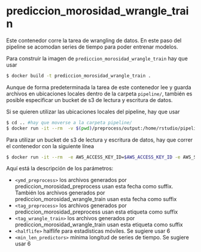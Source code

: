 # prediccion_morosidad_wrangle_train

Este contenedor corre la tarea de wrangling de datos. En este paso del pipeline se acomodan series de tiempo para poder entrenar modelos.

Para construir la imagen de `prediccion_morosidad_wrangle_train` hay que usar

```sh
$ docker build -t prediccion_morosidad_wrangle_train . 
```

Aunque de forma predeterminada la tarea de este contenedor lee y guarda archivos en ubicaciones locales dentro de la carpeta `pipeline/`, también es posible especificar un bucket de s3 de lectura y escritura de datos.

Si se quieren utilizar las ubicaciones locales del pipeline, hay que usar

```sh
$ cd .. #hay que moverse a la carpeta pipeline/
$ docker run -it --rm  -v $(pwd)/preprocess/output:/home/rstudio/pipeline/preprocess/output -v $(pwd)/wrangle_train/output:/home/rstudio/pipeline/wrangle_train/output prediccion_morosidad_wrangle_train <ymd_preprocess> <tag_preprocess> <tag_wrangle_train> <halflife> <min_len_predictors> "local"
```

Para utilizar un bucket de s3 de lectura y escritura de datos, hay que correr el contenedor con la siguiente línea

```sh
$ docker run -it --rm  -e AWS_ACCESS_KEY_ID=$AWS_ACCESS_KEY_ID -e AWS_SECRET_ACCESS_KEY=$AWS_SECRET_ACCESS_KEY -e AWS_DEFAULT_REGION=$AWS_DEFAULT_REGION  prediccion_morosidad_wrangle_train <ymd_preprocess> <tag_preprocess> <tag_wrangle_train> <halflife> <min_len_predictors> <bucket_s3>
```

Aquí está la descripción de los parámetros:

* `<ymd_preprocess>` los archivos generados por prediccion_morosidad_preprocess usan esta fecha como suffix. También los archivos generados por prediccion_morosidad_wrangle_train usan esta fecha como suffix 
* `<tag_preprocess>` los archivos generados por prediccion_morosidad_preprocess usan esta etiqueta como suffix
* `<tag_wrangle_train>` los archivos generados por prediccion_morosidad_wrangle_train usan esta etiqueta como suffix
* `<halflife>` halflife para estadísticas móviles. Se sugiere usar 6
* `<min_len_predictors>` mínima longitud de series de tiempo. Se sugiere usar 6
